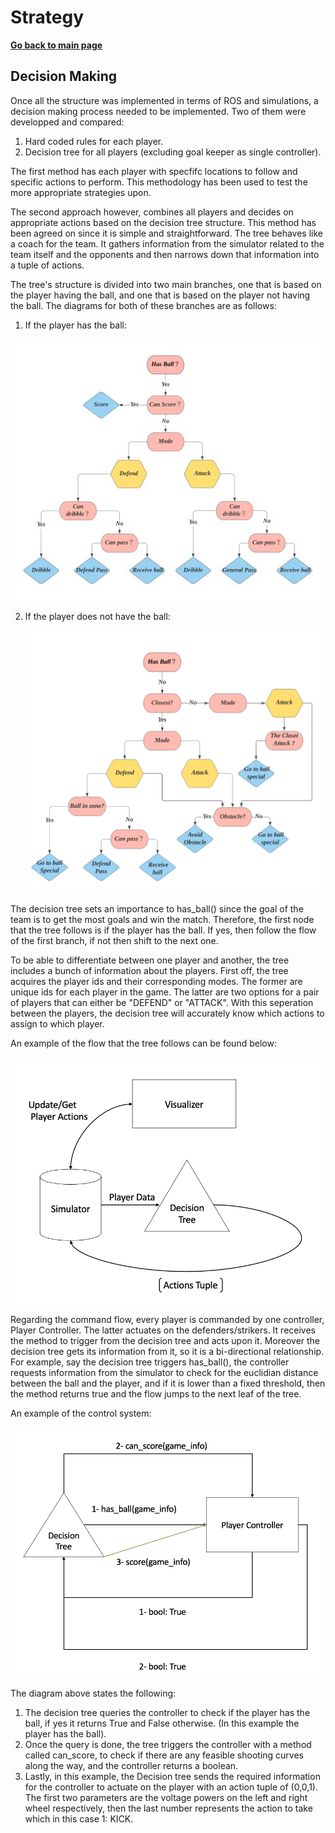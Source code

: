 # **Strategy**

**[Go back to main page](../Documentation.md)**

## Decision Making

Once all the structure was implemented in terms of ROS and simulations, a decision making process needed to be implemented. Two of them were developped and compared:

1. Hard coded rules for each player.
2. Decision tree for all players (excluding goal keeper as single controller).

The first method has each player with specfifc locations to follow and specific actions to perform. This methodology has been used to test the more appropriate strategies upon.

The second approach however, combines all players and decides on appropriate actions based on the decision tree structure. This method has been agreed on since it is simple and straightforward. The tree behaves like a coach for the team. It gathers information from the simulator related to the team itself and the opponents and then narrows down that information into a tuple of actions. 

The tree's structure is divided into two main branches, one that is based on the player having the ball, and one that is based on the player not having the ball. The diagrams for both of these branches are as follows:

1. If the player has the ball:

<p align="center">
  <img src="../Images/decesionTree.png" />
</p>

2. If the player does not have the ball:

   <p align="center">
     <img src="../Images/decisionTreeTwo.png" />
   </p>

The decision tree sets an importance to has_ball() since the goal of the team is to get the most goals and win the match. Therefore, the first node that the tree follows is if the player has the ball. If yes, then follow the flow of the first branch, if not then shift to the next one.

To be able to differentiate between one player and another, the tree includes a bunch of information about the players. First off, the tree acquires the player ids and their corresponding modes. The former are unique ids for each player in the game. The latter are two options for a pair of players that can either be "DEFEND" or "ATTACK". With this seperation between the players, the decision tree will accurately know which actions to assign to which player.

An example of the flow that the tree follows can be found below:

<p align="center">
  <img src="../Images/Decision Flow.png" />
</p>



Regarding the command flow, every player is commanded by one controller, Player Controller. The latter actuates on the defenders/strikers. It receives the method to trigger from the decision tree and acts upon it. Moreover the decision tree gets its information from it, so it is a bi-directional relationship. For example, say the decision tree triggers has_ball(), the controller requests information from the simulator to check for the euclidian distance between the ball and the player, and if it is lower than a fixed threshold, then the method returns true and the flow jumps to the next leaf of the tree.

An example of the control system:

<p align="center">
  <img src="../Images/Control System.png" />
</p>

The diagram above states the following:

1. The decision tree queries the controller to check if the player has the ball, if yes it returns True and False otherwise. (In this example the player has the ball).
2. Once the query is done, the tree triggers the controller with a method called can_score, to check if there are any feasible shooting curves along the way, and the controller returns a boolean.
3. Lastly, in this example, the Decision tree sends the required information for the controller to actuate on the player with an action tuple of (0,0,1). The first two parameters are the voltage powers on the left and right wheel respectively, then the last number represents the action to take which in this case 1: KICK.